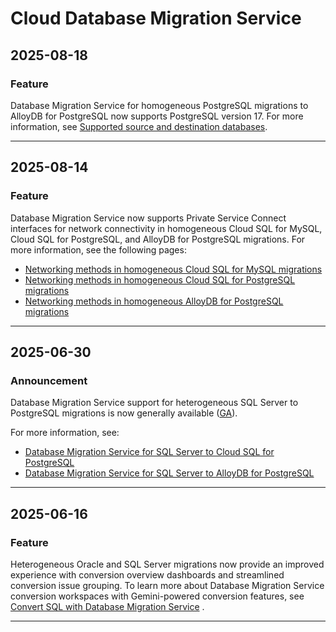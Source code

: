 # Cloud Database Migration Service

## 2025-08-18

### Feature

Database Migration Service for homogeneous PostgreSQL migrations to AlloyDB for PostgreSQL now supports PostgreSQL version 17. For more information, see [Supported source and destination databases](https://cloud.google.com/database-migration/docs/supported-databases).

---
## 2025-08-14

### Feature

Database Migration Service now supports Private Service Connect interfaces for network connectivity in homogeneous Cloud SQL for MySQL, Cloud SQL for PostgreSQL, and AlloyDB for PostgreSQL migrations. For more information, see the following pages:

* [Networking methods in homogeneous Cloud SQL for MySQL migrations](https://cloud.google.com/database-migration/docs/mysql/networking-methods)
* [Networking methods in homogeneous Cloud SQL for PostgreSQL migrations](https://cloud.google.com/database-migration/docs/postgres/networking-methods)
* [Networking methods in homogeneous AlloyDB for PostgreSQL migrations](https://cloud.google.com/database-migration/docs/postgresql-to-alloydb/networking-methods)

---
## 2025-06-30

### Announcement

Database Migration Service support for heterogeneous SQL Server to PostgreSQL migrations is now generally available ([GA](https://cloud.google.com/products#product-launch-stages)).

For more information, see:

* [Database Migration Service for SQL Server to Cloud SQL for PostgreSQL](https://cloud.google.com/database-migration/docs/sqlserver-to-csql-pgsql/scenario-overview)
* [Database Migration Service for SQL Server to AlloyDB for PostgreSQL](https://cloud.google.com/database-migration/docs/sqlserver-to-alloydb/scenario-overview)

---
## 2025-06-16

### Feature

Heterogeneous Oracle and SQL Server migrations now provide an improved experience with conversion overview dashboards and streamlined conversion issue grouping. To learn more about Database Migration Service conversion workspaces with Gemini-powered conversion features, see [Convert SQL with Database Migration Service](https://cloud.google.com/database-migration/docs/convert-sql-with-dms#conversion-workspaces) .

---
